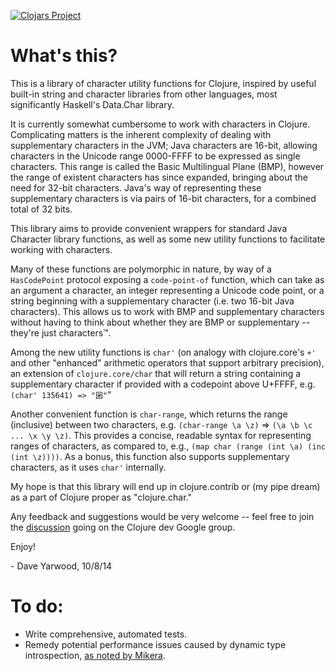 [![Clojars Project](http://clojars.org/djy/latest-version.svg)](http://clojars.org/djy)

# What's this?

This is a library of character utility functions for Clojure, inspired by useful
built-in string and character libraries from other languages, most significantly
Haskell's Data.Char library.

It is currently somewhat cumbersome to work with characters in Clojure.
Complicating matters is the inherent complexity of dealing with supplementary
characters in the JVM; Java characters are 16-bit, allowing characters in the
Unicode range 0000-FFFF to be expressed as single characters. This range is
called the Basic Multilingual Plane (BMP), however the range of existent
characters has since expanded, bringing about the need for 32-bit characters.
Java's way of representing these supplementary characters is via pairs of 16-bit
characters, for a combined total of 32 bits.

This library aims to provide convenient wrappers for standard Java Character
library functions, as well as some new utility functions to facilitate working
with characters.

Many of these functions are polymorphic in nature, by way of a `HasCodePoint` 
protocol exposing a `code-point-of` function, which can take as an argument a 
character, an integer representing a Unicode code point, or a string beginning 
with a supplementary character (i.e. two 16-bit Java characters). This allows
us to work with BMP and supplementary characters without having to think about
whether they are BMP or supplementary -- they're just characters™.

Among the new utility functions is `char'` (on analogy with clojure.core's `+'`
and other "enhanced" arithmetic operators that support arbitrary precision), an
extension of `clojure.core/char` that will return a string containing a
supplementary character if provided with a codepoint above U+FFFF,
e.g. `(char' 135641) => "𡇙"`"

Another convenient function is `char-range`, which returns the range (inclusive)
between two characters, e.g. `(char-range \a \z)` => `(\a \b \c ... \x \y \z)`.
This provides a concise, readable syntax for representing ranges of characters,
as compared to, e.g., `(map char (range (int \a) (inc (int \z))))`. As a bonus,
this function also supports supplementary characters, as it uses `char'`
internally.

My hope is that this library will end up in clojure.contrib or (my pipe dream)
as a part of Clojure proper as "clojure.char."

Any feedback and suggestions would be very welcome -- feel free to join the
[discussion](https://groups.google.com/forum/#!topic/clojure-dev/CVT5nqCz9XI)
going on the Clojure dev Google group.

Enjoy!

\- Dave Yarwood, 10/8/14

# To do:

* Write comprehensive, automated tests.
* Remedy potential performance issues caused by dynamic type introspection,
[as noted by Mikera](https://groups.google.com/d/msg/clojure-dev/CVT5nqCz9XI/8oKdlmbOYk4J).
